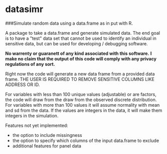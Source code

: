 # datasimr

###Simulate  random data using a data.frame as in put with R.

A package to take a data.frame and generate simulated data. The end goal is to have a "test" data set that cannot be used to identify an individual in sensitive data, but can be used for developing / debugging software. 

**No warrenty or guaranett of any kind associated with this software.**
**I make no claim that the output of this code will comply with any privacy regulations of any sort.**

Right now the code will generate a new data frame from a provided data frame. THE USER IS REQUIRED TO REMOVE SENSITIVE COLUMNS LIKE ADDRESS OR ID.

For variables with less than 100 unique values (adjustable) or are factors, the code will draw from the draw from the observed discrete distribution. 
For variables with more than 100 values it will assume normality with mean and sd from the data. If the values are integers in the data, it will make them integers in the simulation.

Features not yet implemented:
* the option to include missingness
* the option to specify which columns of the input data.frame to exclude
* additional features for panel data
